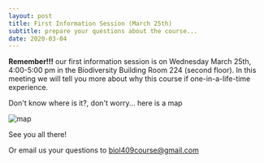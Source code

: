 ```yaml
---
layout: post
title: First Information Session (March 25th)
subtitle: prepare your questions about the course...
date: 2020-03-04
---
```


**Remember!!!** 
our first information session is on Wednesday March 25th, 4:00-5:00 pm in the Biodiversity Building Room 224 (second floor).
In this meeting we will tell you more about why this course if one-in-a-life-time experience. 

Don't know where is it?, don't worry... here is a map 

![map](http://www.biodiversity.ubc.ca/museum/images/contactmap.jpg)


See you all there!

Or email us your questions to biol409course@gmail.com
